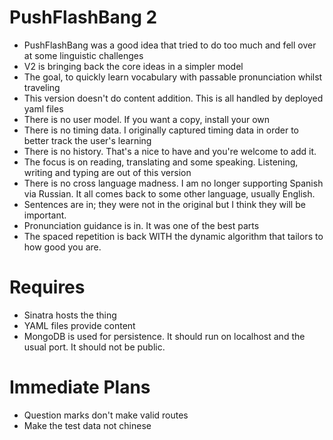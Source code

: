 # PushFlashBang 2

- PushFlashBang was a good idea that tried to do too much and fell over at some linguistic challenges
- V2 is bringing back the core ideas in a simpler model
- The goal, to quickly learn vocabulary with passable pronunciation whilst traveling
- This version doesn't do content addition. This is all handled by deployed yaml files
- There is no user model. If you want a copy, install your own
- There is no timing data. I originally captured timing data in order to better track the user's learning
- There is no history. That's a nice to have and you're welcome to add it.
- The focus is on reading, translating and some speaking. Listening, writing and typing are out of this version
- There is no cross language madness. I am no longer supporting Spanish via Russian. It all comes back to some other language, usually English.
- Sentences are in; they were not in the original but I think they will be important.
- Pronunciation guidance is in. It was one of the best parts
- The spaced repetition is back WITH the dynamic algorithm that tailors to how good you are.


# Requires
- Sinatra hosts the thing
- YAML files provide content
- MongoDB is used for persistence. It should run on localhost and the usual port. It should not be public.


# Immediate Plans

- Question marks don't make valid routes
- Make the test data not chinese